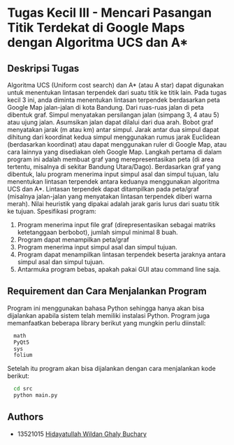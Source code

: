 
# Tugas Kecil III - Mencari Pasangan Titik Terdekat di Google Maps dengan Algoritma UCS dan A*

## Deskripsi Tugas
Algoritma UCS (Uniform cost search) dan A* (atau A star) dapat digunakan untuk menentukan lintasan terpendek dari suatu titik ke titik lain. Pada tugas kecil 3 ini, anda diminta menentukan lintasan terpendek berdasarkan peta Google Map jalan-jalan di kota Bandung. Dari ruas-ruas jalan di peta dibentuk graf. Simpul menyatakan persilangan jalan (simpang 3, 4 atau 5) atau ujung jalan. Asumsikan jalan dapat dilalui dari dua arah. Bobot graf menyatakan jarak (m atau km) antar simpul. Jarak antar dua simpul dapat dihitung dari koordinat kedua simpul menggunakan rumus jarak Euclidean (berdasarkan koordinat) atau dapat menggunakan ruler di Google Map, atau cara lainnya yang disediakan oleh Google Map.
Langkah pertama di dalam program ini adalah membuat graf yang merepresentasikan peta (di area tertentu, misalnya di sekitar Bandung Utara/Dago). Berdasarkan graf yang dibentuk, lalu program menerima input simpul asal dan simpul tujuan, lalu menentukan lintasan terpendek antara keduanya menggunakan algoritma UCS dan A*. Lintasan terpendek dapat ditampilkan pada peta/graf (misalnya jalan-jalan yang menyatakan lintasan terpendek diberi warna merah). Nilai heuristik yang dipakai adalah jarak garis lurus dari suatu titik ke tujuan. 
Spesifikasi program:
1.	Program menerima input file graf (direpresentasikan sebagai matriks ketetanggaan berbobot), jumlah simpul minimal 8 buah.
2.	Program dapat menampilkan peta/graf
3.	Program menerima input simpul asal dan simpul tujuan.
4.	Program dapat menampilkan lintasan terpendek beserta jaraknya antara simpul asal dan simpul tujuan.
5.	Antarmuka program bebas, apakah pakai GUI atau command line saja.

## Requirement dan Cara Menjalankan Program

Program ini menggunakan bahasa Python sehingga hanya akan bisa dijalankan apabila sistem telah memiliki instalasi Python. Program juga memanfaatkan beberapa library berikut yang mungkin perlu diinstall:

```bash
  math
  PyQt5
  sys
  folium
```

Setelah itu program akan bisa dijalankan dengan cara menjalankan kode berikut:

```bash
  cd src
  python main.py
```
## Authors

- 13521015 [Hidayatullah Wildan Ghaly Buchary](https://github.com/WildanGhaly)

